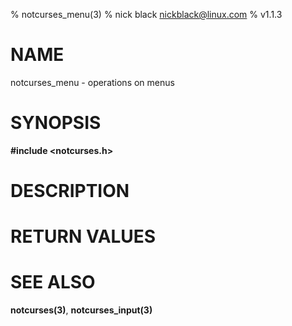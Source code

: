 % notcurses_menu(3)
% nick black <nickblack@linux.com>
% v1.1.3

# NAME

notcurses_menu - operations on menus

# SYNOPSIS

**#include <notcurses.h>**


# DESCRIPTION


# RETURN VALUES


# SEE ALSO

**notcurses(3)**, **notcurses_input(3)**
